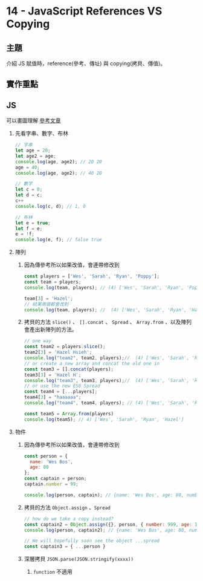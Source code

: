 # 14 - JavaScript References VS Copying

## 主題
介紹 JS 賦值時，reference(參考、傳址) 與 copying(拷貝、傳值)。

## 實作重點

## JS

可以畫圖理解 [參考文章](https://hackmd.io/@wheat0120/ryegUgEBK)

1. 先看字串、數字、布林
    
    ```jsx
    // 字串
    let age = 20;
    let age2 = age;
    console.log(age, age2); // 20 20
    age = 40;
    console.log(age, age2); // 40 20
    
    // 數字
    let c = 0;
    let d = c;
    c++
    console.log(c, d); // 1, 0
    
    // 布林
    let e = true;
    let f = e;
    e = !f;
    console.log(e, f); // false true
    ```
    
2. 陣列
    1. 因為傳參考所以如果改值，會連帶修改到
        
        ```jsx
        const players = ['Wes', 'Sarah', 'Ryan', 'Poppy'];
        const team = players;
        console.log(team, players); // (4) ['Wes', 'Sarah', 'Ryan', 'Poppy']  (4) ['Wes', 'Sarah', 'Ryan', 'Poppy']
        
        team[3] = 'Hazel';
        // 結果兩個都會改到
        console.log(team, players); //  (4) ['Wes', 'Sarah', 'Ryan', 'Hazel']  (4) ['Wes', 'Sarah', 'Ryan', 'Hazel']
        ```
        
    2. 拷貝的方法
    `slice()` 、 `[].concat` 、 `Spread` 、 `Array.from` 、以及陣列會產出新陣列的方法。
        
        ```jsx
        // one way
        const team2 = players.slice();
        team2[3] = 'Hazel Hsieh';
        console.log("team2", team2, players);//  (4) ['Wes', 'Sarah', 'Ryan', 'Hazel Hsieh']  (4) ['Wes', 'Sarah', 'Ryan', 'Hazel']
        // or create a new array and concat the old one in
        const team3 = [].concat(players);
        team3[3] = 'Hazel H';
        console.log("team3", team3, players);//  (4) ['Wes', 'Sarah', 'Ryan', 'Hazel H']  (4) ['Wes', 'Sarah', 'Ryan', 'Hazel']
        // or use the new ES6 Spread
        const team4 = [...players];
        team4[3] = "haaaaaa";
        console.log("team4", team4, players); // (4) ['Wes', 'Sarah', 'Ryan', 'haaaaaa']  (4) ['Wes', 'Sarah', 'Ryan', 'Hazel']
        
        const team5 = Array.from(players)
        console.log(team5); // 4) ['Wes', 'Sarah', 'Ryan', 'Hazel']
        ```
        
3. 物件
    1. 因為傳參考所以如果改值，會連帶修改到
        
        ```jsx
        const person = {
          name: 'Wes Bos',
          age: 80
        };
        const captain = person;
        captain.number = 99;
        
        console.log(person, captain); // {name: 'Wes Bos', age: 80, number: 99} {name: 'Wes Bos', age: 80, number: 99}
        ```
        
    2. 拷貝的方法 `Object.assign` 、`Spread` 
        
        ```jsx
        // how do we take a copy instead?
        const captain2 = Object.assign({}, person, { number: 999, age: 18 })
        console.log(person, captain2); // {name: 'Wes Bos', age: 80, number: 99} {name: 'Wes Bos', age: 80, number: 999}
        
        // We will hopefully soon see the object ...spread
        const captain3 = { ...person }
        ```
        
    3. 深層拷貝 `JSON.parse(JSON.stringify(xxxx))`
        1. `function` 不適用
